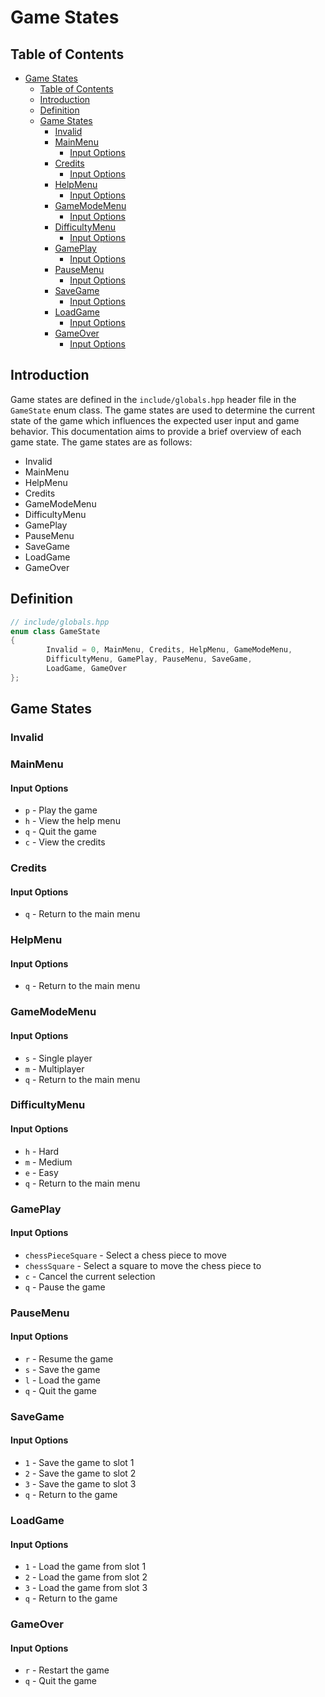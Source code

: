 # Game States

## Table of Contents
- [Game States](#game-states)
  - [Table of Contents](#table-of-contents)
  - [Introduction](#introduction)
  - [Definition](#definition)
  - [Game States](#game-states-1)
    - [Invalid](#invalid)
    - [MainMenu](#mainmenu)
      - [Input Options](#input-options)
    - [Credits](#credits)
      - [Input Options](#input-options-1)
    - [HelpMenu](#helpmenu)
      - [Input Options](#input-options-2)
    - [GameModeMenu](#gamemodemenu)
      - [Input Options](#input-options-3)
    - [DifficultyMenu](#difficultymenu)
      - [Input Options](#input-options-4)
    - [GamePlay](#gameplay)
      - [Input Options](#input-options-5)
    - [PauseMenu](#pausemenu)
      - [Input Options](#input-options-6)
    - [SaveGame](#savegame)
      - [Input Options](#input-options-7)
    - [LoadGame](#loadgame)
      - [Input Options](#input-options-8)
    - [GameOver](#gameover)
      - [Input Options](#input-options-9)

## Introduction

Game states are defined in the `include/globals.hpp` header file in the `GameState` enum class. The game states are used to determine the current state of the game which influences the expected user input and game behavior. This documentation aims to provide a brief overview of each game state. The game states are as follows:

- Invalid
- MainMenu
- HelpMenu
- Credits
- GameModeMenu
- DifficultyMenu
- GamePlay
- PauseMenu
- SaveGame
- LoadGame
- GameOver

## Definition

```cpp
// include/globals.hpp
enum class GameState
{
        Invalid = 0, MainMenu, Credits, HelpMenu, GameModeMenu,
        DifficultyMenu, GamePlay, PauseMenu, SaveGame,
        LoadGame, GameOver
};
```

## Game States

### Invalid

### MainMenu

#### Input Options

- `p` - Play the game
- `h` - View the help menu
- `q` - Quit the game
- `c` - View the credits

### Credits

#### Input Options

- `q` - Return to the main menu

### HelpMenu

#### Input Options

- `q` - Return to the main menu

### GameModeMenu

#### Input Options

- `s` - Single player
- `m` - Multiplayer
- `q` - Return to the main menu

### DifficultyMenu

#### Input Options

- `h` - Hard
- `m` - Medium
- `e` - Easy
- `q` - Return to the main menu

### GamePlay

#### Input Options

- `chessPieceSquare` - Select a chess piece to move
- `chessSquare` - Select a square to move the chess piece to
- `c` - Cancel the current selection
- `q` - Pause the game

### PauseMenu

#### Input Options

- `r` - Resume the game
- `s` - Save the game
- `l` - Load the game
- `q` - Quit the game

### SaveGame

#### Input Options

- `1` - Save the game to slot 1
- `2` - Save the game to slot 2
- `3` - Save the game to slot 3
- `q` - Return to the game

### LoadGame

#### Input Options

- `1` - Load the game from slot 1
- `2` - Load the game from slot 2
- `3` - Load the game from slot 3
- `q` - Return to the game

### GameOver

#### Input Options

- `r` - Restart the game
- `q` - Quit the game

